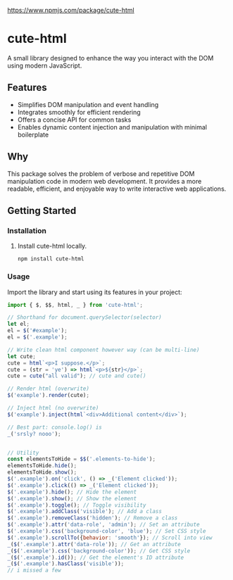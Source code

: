 https://www.npmjs.com/package/cute-html

# cute-html

A small library designed to enhance the way you interact with the DOM using modern JavaScript.

## Features

- Simplifies DOM manipulation and event handling
- Integrates smoothly for efficient rendering
- Offers a concise API for common tasks
- Enables dynamic content injection and manipulation with minimal boilerplate

## Why

This package solves the problem of verbose and repetitive DOM manipulation code in modern web development. It provides a more readable, efficient, and enjoyable way to write interactive web applications.

## Getting Started

### Installation

1. Install cute-html locally.


   ```
   npm install cute-html
   ```


### Usage

Import the library and start using its features in your project:

```javascript
import { $, $$, html, _ } from 'cute-html';

// Shorthand for document.querySelector(selector)
let el;
el = $('#example');
el = $('.example');

// Write clean html component however way (can be multi-line)
let cute;
cute = html`<p>I suppose.</p>`;
cute = (str = 'ye') => html`<p>${str}</p>`; 
cute = cute("all valid"); // cute and cute()

// Render html (overwrite)
$('example').render(cute);

// Inject html (no overwrite)
$('example').inject(html`<div>Additional content</div>`);

// Best part: console.log() is
_('srsly? nooo');


// Utility
const elementsToHide = $$('.elements-to-hide');
elementsToHide.hide();
elementsToHide.show();
$('.example').on('click', () => _('Element clicked'));
$('.example').click(() => _('Element clicked'));
$('.example').hide(); // Hide the element
$('.example').show(); // Show the element
$('.example').toggle(); // Toggle visibility
$('.example').addClass('visible'); // Add a class
$('.example').removeClass('hidden'); // Remove a class
$('.example').attr('data-role', 'admin'); // Set an attribute
$('.example').css('background-color', 'blue'); // Set CSS style
$('.example').scrollTo({behavior: 'smooth'}); // Scroll into view
_($('.example').attr('data-role')); // Get an attribute
_($('.example').css('background-color')); // Get CSS style
_($('.example').id()); // Get the element's ID attribute
_($('.example').hasClass('visible'));
// i missed a few
```
